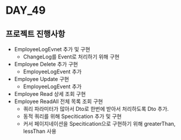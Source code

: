 # DAY_49

## 프로젝트 진행사항
- EmployeeLogEvnet 추가 및 구현
  - ChangeLog를 Event로 처리하기 위해 구현
- Employee Delete 추가 구현
  - EmployeeLogEvent 추가
- Employee Update 구현
  - EmployeeLogEvent 추가
- Employee Read 상세 조회 구현
- Employee ReadAll 전체 목록 조회 구현
  - 쿼리 파라미터가 많아서 Dto로 한번에 받아서 처리하도록 Dto 추가.
  - 동적 쿼리를 위해 Specitication 추가 및 구현
  - 커서 페이지네이션을 Specitication으로 구현하기 위해 greaterThan, lessThan 사용
